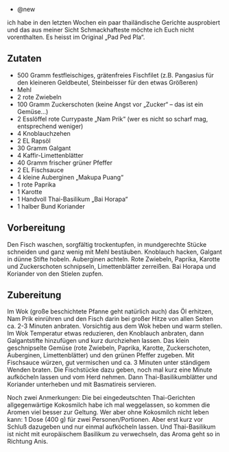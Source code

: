 - @new

ich habe in den letzten Wochen ein paar thailändische Gerichte ausprobiert und das aus meiner Sicht Schmackhafteste möchte ich Euch nicht vorenthalten. Es heisst im Original „Pad Ped Pla“.

## Zutaten
- 500 Gramm festfleischiges, grätenfreies Fischfilet (z.B. Pangasius für den kleineren Geldbeutel, Steinbeisser für den etwas Größeren)
- Mehl
- 2 rote Zwiebeln
- 100 Gramm Zuckerschoten (keine Angst vor „Zucker“ – das ist ein Gemüse...)
- 2 Esslöffel rote Currypaste „Nam Prik“ (wer es nicht so scharf mag, entsprechend weniger)
- 4 Knoblauchzehen
- 2 EL Rapsöl
- 30 Gramm Galgant
- 4 Kaffir-Limettenblätter
- 40 Gramm frischer grüner Pfeffer
- 2 EL Fischsauce
- 4 kleine Auberginen „Makupa Puang“
- 1 rote Paprika
- 1 Karotte
- 1 Handvoll Thai-Basilikum „Bai Horapa“
- 1 halber Bund Koriander

## Vorbereitung

Den Fisch waschen, sorgfältig trockentupfen, in mundgerechte Stücke schneiden und ganz wenig mit Mehl bestäuben. Knoblauch hacken, Galgant in dünne Stifte hobeln. Auberginen achteln. Rote Zwiebeln, Paprika, Karotte und Zuckerschoten schnipseln, Limettenblätter zerreißen. Bai Horapa und Koriander von den Stielen zupfen.

## Zubereitung

Im Wok (große beschichtete Pfanne geht natürlich auch) das Öl erhitzen, Nam Prik einrühren und den Fisch darin bei großer Hitze von allen Seiten ca. 2-3 Minuten anbraten. Vorsichtig aus dem Wok heben und warm stellen. Im Wok Temperatur etwas reduzieren, den Knoblauch anbraten, dann Galgantstifte hinzufügen und kurz durchziehen lassen. Das klein geschnipselte Gemüse (rote Zwiebeln, Paprika, Karotte, Zuckerschoten, Auberginen, Limettenblätter) und den grünen Pfeffer zugeben. Mit Fischsauce würzen, gut vermischen und ca. 3 Minuten unter ständigem Wenden braten. Die Fischstücke dazu geben, noch mal kurz eine Minute aufköcheln lassen und vom Herd nehmen. Dann Thai-Basilikumblätter und Koriander unterheben und mit Basmatireis servieren.

Noch zwei Anmerkungen: Die bei eingedeutschten Thai-Gerichten allgegenwärtige Kokosmilch habe ich mal weggelassen, so kommen die Aromen viel besser zur Geltung. Wer aber ohne Kokosmilch nicht leben kann: 1 Dose (400 g) für zwei Personen/Portionen. Aber erst kurz vor Schluß dazugeben und nur einmal aufköcheln lassen. Und Thai-Basilikum ist nicht mit europäischem Basilikum zu verwechseln, das Aroma geht so in Richtung Anis.
